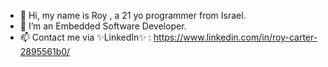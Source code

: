 - 👋 Hi, my name is Roy , a 21 yo programmer from Israel.
- 🌱 I’m an Embedded Software Developer.
- 📫 Contact me  via ✨LinkedIn✨ : https://www.linkedin.com/in/roy-carter-2895561b0/
    

<!---
Roy-Carter/Roy-Carter is a ✨ special ✨ repository because its `README.md` (this file) appears on your GitHub profile.
You can click the Preview link to take a look at your changes.
--->
